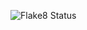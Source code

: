 ![Flake8 Status](https://img.shields.io/github/actions/workflow/status/RavenDenster/flake_test/flake8.yml?branch=main&label=Flake8%20Check)